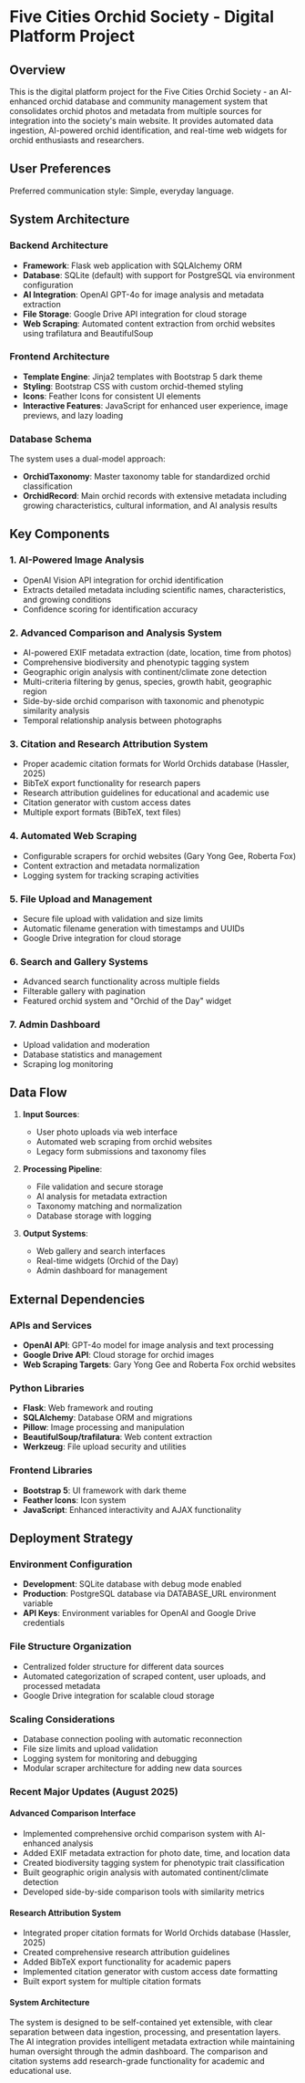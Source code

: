 # Five Cities Orchid Society - Digital Platform Project

## Overview

This is the digital platform project for the Five Cities Orchid Society - an AI-enhanced orchid database and community management system that consolidates orchid photos and metadata from multiple sources for integration into the society's main website. It provides automated data ingestion, AI-powered orchid identification, and real-time web widgets for orchid enthusiasts and researchers.

## User Preferences

Preferred communication style: Simple, everyday language.

## System Architecture

### Backend Architecture
- **Framework**: Flask web application with SQLAlchemy ORM
- **Database**: SQLite (default) with support for PostgreSQL via environment configuration
- **AI Integration**: OpenAI GPT-4o for image analysis and metadata extraction
- **File Storage**: Google Drive API integration for cloud storage
- **Web Scraping**: Automated content extraction from orchid websites using trafilatura and BeautifulSoup

### Frontend Architecture
- **Template Engine**: Jinja2 templates with Bootstrap 5 dark theme
- **Styling**: Bootstrap CSS with custom orchid-themed styling
- **Icons**: Feather Icons for consistent UI elements
- **Interactive Features**: JavaScript for enhanced user experience, image previews, and lazy loading

### Database Schema
The system uses a dual-model approach:
- **OrchidTaxonomy**: Master taxonomy table for standardized orchid classification
- **OrchidRecord**: Main orchid records with extensive metadata including growing characteristics, cultural information, and AI analysis results

## Key Components

### 1. AI-Powered Image Analysis
- OpenAI Vision API integration for orchid identification
- Extracts detailed metadata including scientific names, characteristics, and growing conditions
- Confidence scoring for identification accuracy

### 2. Advanced Comparison and Analysis System
- AI-powered EXIF metadata extraction (date, location, time from photos)
- Comprehensive biodiversity and phenotypic tagging system
- Geographic origin analysis with continent/climate zone detection
- Multi-criteria filtering by genus, species, growth habit, geographic region
- Side-by-side orchid comparison with taxonomic and phenotypic similarity analysis
- Temporal relationship analysis between photographs

### 3. Citation and Research Attribution System
- Proper academic citation formats for World Orchids database (Hassler, 2025)
- BibTeX export functionality for research papers
- Research attribution guidelines for educational and academic use
- Citation generator with custom access dates
- Multiple export formats (BibTeX, text files)

### 4. Automated Web Scraping
- Configurable scrapers for orchid websites (Gary Yong Gee, Roberta Fox)
- Content extraction and metadata normalization
- Logging system for tracking scraping activities

### 5. File Upload and Management
- Secure file upload with validation and size limits
- Automatic filename generation with timestamps and UUIDs
- Google Drive integration for cloud storage

### 6. Search and Gallery Systems
- Advanced search functionality across multiple fields
- Filterable gallery with pagination
- Featured orchid system and "Orchid of the Day" widget

### 7. Admin Dashboard
- Upload validation and moderation
- Database statistics and management
- Scraping log monitoring

## Data Flow

1. **Input Sources**:
   - User photo uploads via web interface
   - Automated web scraping from orchid websites
   - Legacy form submissions and taxonomy files

2. **Processing Pipeline**:
   - File validation and secure storage
   - AI analysis for metadata extraction
   - Taxonomy matching and normalization
   - Database storage with logging

3. **Output Systems**:
   - Web gallery and search interfaces
   - Real-time widgets (Orchid of the Day)
   - Admin dashboard for management

## External Dependencies

### APIs and Services
- **OpenAI API**: GPT-4o model for image analysis and text processing
- **Google Drive API**: Cloud storage for orchid images
- **Web Scraping Targets**: Gary Yong Gee and Roberta Fox orchid websites

### Python Libraries
- **Flask**: Web framework and routing
- **SQLAlchemy**: Database ORM and migrations
- **Pillow**: Image processing and manipulation
- **BeautifulSoup/trafilatura**: Web content extraction
- **Werkzeug**: File upload security and utilities

### Frontend Libraries
- **Bootstrap 5**: UI framework with dark theme
- **Feather Icons**: Icon system
- **JavaScript**: Enhanced interactivity and AJAX functionality

## Deployment Strategy

### Environment Configuration
- **Development**: SQLite database with debug mode enabled
- **Production**: PostgreSQL database via DATABASE_URL environment variable
- **API Keys**: Environment variables for OpenAI and Google Drive credentials

### File Structure Organization
- Centralized folder structure for different data sources
- Automated categorization of scraped content, user uploads, and processed metadata
- Google Drive integration for scalable cloud storage

### Scaling Considerations
- Database connection pooling with automatic reconnection
- File size limits and upload validation
- Logging system for monitoring and debugging
- Modular scraper architecture for adding new data sources

### Recent Major Updates (August 2025)

#### Advanced Comparison Interface
- Implemented comprehensive orchid comparison system with AI-enhanced analysis
- Added EXIF metadata extraction for photo date, time, and location data
- Created biodiversity tagging system for phenotypic trait classification
- Built geographic origin analysis with automated continent/climate detection
- Developed side-by-side comparison tools with similarity metrics

#### Research Attribution System
- Integrated proper citation formats for World Orchids database (Hassler, 2025)
- Created comprehensive research attribution guidelines
- Added BibTeX export functionality for academic papers
- Implemented citation generator with custom access date formatting
- Built export system for multiple citation formats

#### System Architecture
The system is designed to be self-contained yet extensible, with clear separation between data ingestion, processing, and presentation layers. The AI integration provides intelligent metadata extraction while maintaining human oversight through the admin dashboard. The comparison and citation systems add research-grade functionality for academic and educational use.